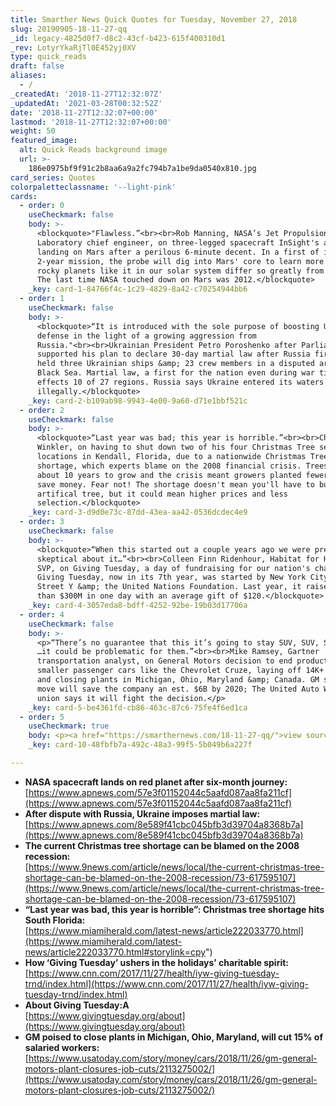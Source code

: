 ```yaml
---
title: Smarther News Quick Quotes for Tuesday, November 27, 2018
slug: 20190905-18-11-27-qq
_id: legacy-4825d0f7-d8c2-43cf-b423-615f400310d1
_rev: LotyrYkaRjTl0E452yj0XV
type: quick_reads
draft: false
aliases:
  - /
_createdAt: '2018-11-27T12:32:07Z'
_updatedAt: '2021-03-28T00:32:52Z'
date: '2018-11-27T12:32:07+00:00'
lastmod: '2018-11-27T12:32:07+00:00'
weight: 50
featured_image:
  alt: Quick Reads background image
  url: >-
    186e0975bf9f91c2b8aa6a9a2fc794b7a1be9da0540x810.jpg
card_series: Quotes
colorpaletteclassname: '--light-pink'
cards:
  - order: 0
    useCheckmark: false
    body: >-
      <blockquote>"Flawless.”<br><br>Rob Manning, NASA’s Jet Propulsion
      Laboratory chief engineer, on three-legged spacecraft InSight's autonomous
      landing on Mars after a perilous 6-minute decent. In a first of its kind
      2-year mission, the probe will dig into Mars' core to learn more about how
      rocky planets like it in our solar system differ so greatly from Earth.
      The last time NASA touched down on Mars was 2012.</blockquote>
    _key: card-1-84766f4c-1c29-4829-8a42-c70254944bb6
  - order: 1
    useCheckmark: false
    body: >-
      <blockquote>“It is introduced with the sole purpose of boosting Ukraine’s
      defense in the light of a growing aggression from
      Russia."<br><br>Ukrainian President Petro Poroshenko after Parliament
      supported his plan to declare 30-day martial law after Russia fired-on and
      held three Ukrainian ships &amp; 23 crew members in a disputed area of the
      Black Sea. Martial law, a first for the nation even during war times,
      effects 10 of 27 regions. Russia says Ukraine entered its waters
      illegally.</blockquote>
    _key: card-2-b109ab98-9943-4e00-9a60-d71e1bbf521c
  - order: 2
    useCheckmark: false
    body: >-
      <blockquote>“Last year was bad; this year is horrible.”<br><br>Chris
      Winkler, on having to shut down two of his four Christmas Tree selling
      locations in Kendall, Florida, due to a nationwide Christmas Tree
      shortage, which experts blame on the 2008 financial crisis. Trees take
      about 10 years to grow and the crisis meant growers planted fewer trees to
      save money. Fear not! The shortage doesn't mean you'll have to buy an
      artifical tree, but it could mean higher prices and less
      selection.</blockquote>
    _key: card-3-d9d0e73c-87dd-43ea-aa42-0536dcdec4e9
  - order: 3
    useCheckmark: false
    body: >-
      <blockquote>“When this started out a couple years ago we were pretty
      skeptical about it…”<br><br>Colleen Finn Ridenhour, Habitat for Humanity
      SVP, on Giving Tuesday, a day of fundraising for our nation's charities.
      Giving Tuesday, now in its 7th year, was started by New York City's 92nd
      Street Y &amp; the United Nations Foundation. Last year, it raised more
      than $300M in one day with an average gift of $120.</blockquote>
    _key: card-4-3057eda8-bdff-4252-92be-19b03d17706a
  - order: 4
    useCheckmark: false
    body: >-
      <p>“There’s no guarantee that this it’s going to stay SUV, SUV, SUV, SUV.
      …it could be problematic for them.”<br><br>Mike Ramsey, Gartner
      transportation analyst, on General Motors decision to end production of
      smaller passenger cars like the Chevrolet Cruze, laying off 14K+ employees
      and closing plants in Michigan, Ohio, Maryland &amp; Canada. GM says the
      move will save the company an est. $6B by 2020; The United Auto Workers
      union says it will fight the decision.</p>
    _key: card-5-be4361fd-cb86-463c-87c6-75fe4f6ed1ca
  - order: 5
    useCheckmark: true
    body: <p><a href="https://smarthernews.com/18-11-27-qq/">view sources</a></p>
    _key: card-10-48fbfb7a-492c-48a3-99f5-5b049b6a227f

---
```

* **NASA spacecraft lands on red planet after six-month journey:**  
[https://www.apnews.com/57e3f01152044c5aafd087aa8fa211cf](https://www.apnews.com/57e3f01152044c5aafd087aa8fa211cf)
* **After dispute with Russia, Ukraine imposes martial law:**  
[https://www.apnews.com/8e589f41cbc045bfb3d39704a8368b7a](https://www.apnews.com/8e589f41cbc045bfb3d39704a8368b7a)
* **The current Christmas tree shortage can be blamed on the 2008 recession:**  
[https://www.9news.com/article/news/local/the-current-christmas-tree-shortage-can-be-blamed-on-the-2008-recession/73-617595107](https://www.9news.com/article/news/local/the-current-christmas-tree-shortage-can-be-blamed-on-the-2008-recession/73-617595107)
* **“Last year was bad, this year is horrible”: Christmas tree shortage hits South Florida:**  
[https://www.miamiherald.com/latest-news/article222033770.html](https://www.miamiherald.com/latest-news/article222033770.html#storylink=cpy")
* **How ‘Giving Tuesday’ ushers in the holidays’ charitable spirit:**  
[https://www.cnn.com/2017/11/27/health/iyw-giving-tuesday-trnd/index.html](https://www.cnn.com/2017/11/27/health/iyw-giving-tuesday-trnd/index.html)
* **About Giving Tuesday:A**  
[https://www.givingtuesday.org/about](https://www.givingtuesday.org/about)
* **GM poised to close plants in Michigan, Ohio, Maryland, will cut 15% of salaried workers:**  
[https://www.usatoday.com/story/money/cars/2018/11/26/gm-general-motors-plant-closures-job-cuts/2113275002/](https://www.usatoday.com/story/money/cars/2018/11/26/gm-general-motors-plant-closures-job-cuts/2113275002/)